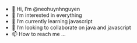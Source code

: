 - 👋 Hi, I’m @neohuynhnguyen
- 👀 I’m interested in everything
- 🌱 I’m currently learning javascript
- 💞️ I’m looking to collaborate on java and javascript
- 📫 How to reach me ...

<!---
neohuynhnguyen/neohuynhnguyen is a ✨ special ✨ repository because its `README.md` (this file) appears on your GitHub profile.
You can click the Preview link to take a look at your changes.
--->

